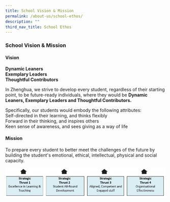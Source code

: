 ```yaml
---
title: School Vision & Mission
permalink: /about-us/school-ethos/
description: ""
third_nav_title: School Ethos
---
```

### School Vision &amp; Mission

#### Vision
**Dynamic Leaners**<br>
**Exemplary Leaders**<br>
**Thoughtful Contributors**<br>

In Zhenghua, we strive to develop every student, regardless of their starting point, to be future-ready individuals, where they would be **Dynamic Leaners, Exemplary Leaders and Thoughtful Contributors.**

Specifically, our students would embody the following attributes:<br>
Self-directed in their learning, and thinks flexibly<br>
Forward in their thinking, and inspires others<br>
Keen sense of awareness, and sees giving as a way of life

#### Mission
To prepare every student to better meet the challenges of the future by building the student's emotional, ethical, intellectual, physical and social capacity.

![](/images/mission.jpg)